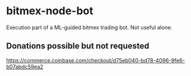 # bitmex-node-bot
Execution part of a ML-guided bitmex trading bot. Not useful alone.

## Donations possible but not requested
https://commerce.coinbase.com/checkout/d75eb040-bd78-4096-9fe6-b07abdc59ea2
